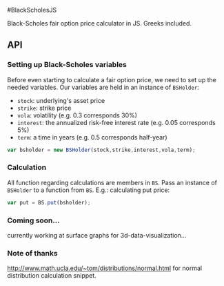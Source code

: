 #BlackScholesJS

Black-Scholes fair option price calculator in JS. Greeks included.  
## API

### Setting up Black-Scholes variables
Before even starting to calculate a fair option price, we need to set up the needed variables.
Our variables are held in an instance of `BSHolder`:
- `stock`: underlying's asset price
- `strike`: strike price
- `vola`: volatility (e.g. 0.3 corresponds 30%)
- `interest`: the annualized risk-free interest rate (e.g. 0.05 corresponds 5%)
- `term`:  a time in years (e.g. 0.5 corresponds half-year)
```javascript
var bsholder = new BSHolder(stock,strike,interest,vola,term);
```

### Calculation
All function regarding calculations are members in `BS`.
Pass an instance of `BSHolder` to a function from `BS`.
E.g.: calculating put price:
```javascript
var put = BS.put(bsholder);
```
### Coming soon...
currently working at surface graphs for 3d-data-visualization...

### Note of thanks
http://www.math.ucla.edu/~tom/distributions/normal.html for normal distribution calculation snippet.

